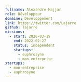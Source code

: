 ```yaml
---
fullname: Alexandre Hajjar
role: Développeur
domaine: Développement
link: https://twitter.com/Lajarre
github: lajarre
missions:
  - start: 2020-03-19
    end: 2022-02-27
    status: independent
    startups:
      - euphrosyne
      - mon-entreprise
startups:
  - mon-entreprise
  - euphrosyne
---
```

